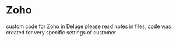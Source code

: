 # Zoho
custom code for Zoho in Deluge
please read notes in files, code was created for very specific settings of customer
